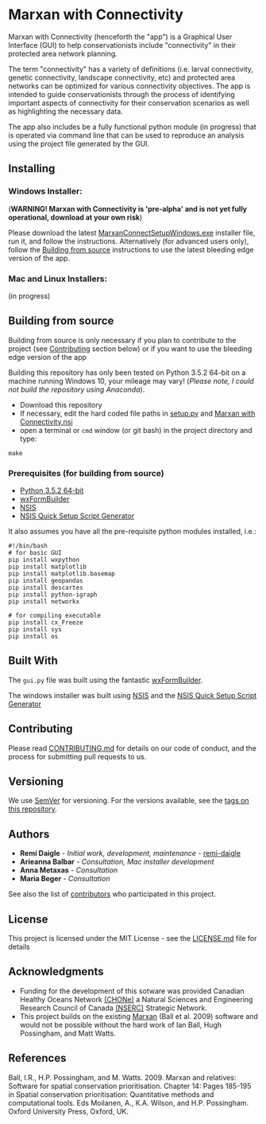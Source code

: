 Marxan with Connectivity
================

Marxan with Connectivity (henceforth the "app") is a Graphical User Interface (GUI) to help conservationists include "connectivity" in their protected area network planning.

The term "connectivity" has a variety of definitions (i.e. larval connectivity, genetic connectivity, landscape connectivity, etc) and protected area networks can be optimized for various connectivity objectives. The app is intended to guide conservationists through the process of identifying important aspects of connectivity for their conservation scenarios as well as highlighting the necessary data.

The app also includes be a fully functional python module (in progress) that is operated via command line that can be used to reproduce an analysis using the project file generated by the GUI.

Installing
----------

### Windows Installer:

(**WARNING! Marxan with Connectivity is 'pre-alpha' and is not yet fully operational, download at your own risk**)

Please download the latest [MarxanConnectSetupWindows.exe](https://github.com/remi-daigle/MarxanConnect/releases) installer file, run it, and follow the instructions. Alternatively (for advanced users only), follow the [Building from source](https://github.com/remi-daigle/MarxanConnect#building-from-source) instructions to use the latest bleeding edge version of the app.

### Mac and Linux Installers:

(in progress)

Building from source
--------------------

Building from source is only necessary if you plan to contribute to the project (see [Contributing](https://github.com/remi-daigle/MarxanConnect/blob/master/README.md#Contributing) section below) or if you want to use the bleeding edge version of the app

Building this repository has only been tested on Python 3.5.2 64-bit on a machine running Windows 10, your mileage may vary! (*Please note, I could not build the repository using Anaconda*).

-   Download this repository
-   If necessary, edit the hard coded file paths in [setup.py](https://github.com/remi-daigle/MarxanConnect/blob/master/setup.py) and [Marxan with Connectivity.nsi](https://github.com/remi-daigle/MarxanConnect/blob/master/Marxan%20with%20Connectivity.nsi)
-   open a terminal or `cmd` window (or git bash) in the project directory and type:

<!-- -->

    make

### Prerequisites (for building from source)

-   [Python 3.5.2 64-bit](https://www.python.org/downloads/release/python-352/)
-   [wxFormBuilder](https://github.com/wxFormBuilder/wxFormBuilder)
-   [NSIS](http://nsis.sourceforge.net/Main_Page)
-   [NSIS Quick Setup Script Generator](http://nsis.sourceforge.net/NSIS_Quick_Setup_Script_Generator)

It also assumes you have all the pre-requisite python modules installed, i.e.:

    #!/bin/bash
    # for basic GUI
    pip install wxpython
    pip install matplotlib
    pip install matplotlib.basemap
    pip install geopandas
    pip install descartes
    pip install python-igraph
    pip install networkx

    # for compiling executable
    pip install cx_Freeze
    pip install sys
    pip install os

Built With
----------

The `gui.py` file was built using the fantastic [wxFormBuilder](https://github.com/wxFormBuilder/wxFormBuilder).

The windows installer was built using [NSIS](http://nsis.sourceforge.net/Main_Page) and the [NSIS Quick Setup Script Generator](http://nsis.sourceforge.net/NSIS_Quick_Setup_Script_Generator)

Contributing
------------

Please read [CONTRIBUTING.md](https://github.com/remi-daigle/MarxanConnectGUI/blob/master/CONTRIBUTING.md) for details on our code of conduct, and the process for submitting pull requests to us.

Versioning
----------

We use [SemVer](http://semver.org/) for versioning. For the versions available, see the [tags on this repository](https://github.com/remi-daigle/MarxanConnectGUI/tags).

Authors
-------

-   **Remi Daigle** - *Initial work, development, maintenance* - [remi-daigle](https://github.com/remi-daigle)
-   **Arieanna Balbar** - *Consultation, Mac installer development*
-   **Anna Metaxas** - *Consultation*
-   **Maria Beger** - *Consultation*

See also the list of [contributors](https://github.com/remi-daigle/MarxanConnectGUI/contributors) who participated in this project.

License
-------

This project is licensed under the MIT License - see the [LICENSE.md](https://github.com/remi-daigle/MarxanConnectGUI/blob/master/LICENSE) file for details

Acknowledgments
---------------

-   Funding for the development of this sotware was provided Canadian Healthy Oceans Network [(CHONe)](https://chone2.ca/) a Natural Sciences and Engineering Research Council of Canada [(NSERC)](http://www.nserc-crsng.gc.ca/index_eng.asp) Strategic Network.
-   This project builds on the existing [Marxan](http://marxan.net/) (Ball et al. 2009) software and would not be possible without the hard work of Ian Ball, Hugh Possingham, and Matt Watts.

References
----------

Ball, I.R., H.P. Possingham, and M. Watts. 2009. Marxan and relatives: Software for spatial conservation prioritisation. Chapter 14: Pages 185-195 in Spatial conservation prioritisation: Quantitative methods and computational tools. Eds Moilanen, A., K.A. Wilson, and H.P. Possingham. Oxford University Press, Oxford, UK.
